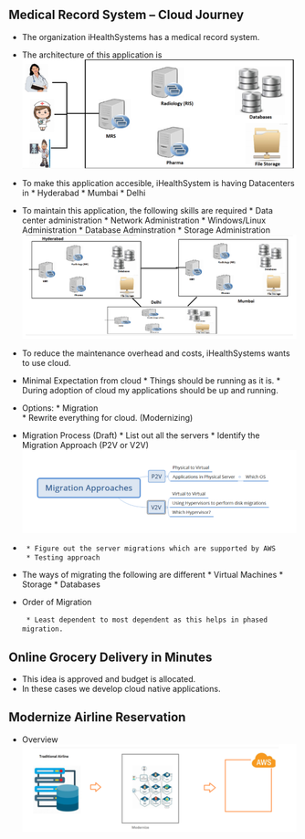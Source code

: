 ## Medical Record System – Cloud Journey

* The organization iHealthSystems has a medical record system.
* The architecture of this application is
![preview](images/5.png)
* To make this application accesible, iHealthSystem is having Datacenters in
       * Hyderabad
       * Mumbai
       * Delhi
* To maintain this application, the following skills are required
       * Data center administration
       * Network Administration
       * Windows/Linux Administration
       * Database Adminstration
       * Storage Administration
![preview](images/6.png)
* To reduce the maintenance overhead and costs, iHealthSystems wants to use cloud.
* Minimal Expectation from cloud
       * Things should be running as it is.
       * During adoption of cloud my applications should be up and running.

* Options:
       * Migration    
       * Rewrite everything for cloud. (Modernizing)

* Migration Process (Draft)
       * List out all the servers
       * Identify the Migration Approach (P2V or V2V)
![preview](images/7.png)
*      
       * Figure out the server migrations which are supported by AWS
       * Testing approach
* The ways of migrating the following are different
       * Virtual Machines
       * Storage
       * Databases

* Order of Migration
  
       * Least dependent to most dependent as this helps in phased migration.   

## Online Grocery Delivery in Minutes

* This idea is approved and budget is allocated.
* In these cases we develop cloud native applications.
  
## Modernize Airline Reservation

* Overview
![preview](images/8.png)

##   
